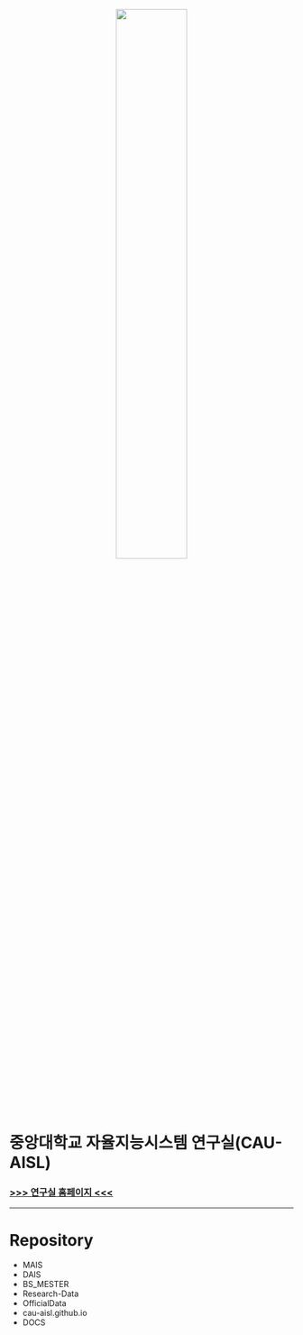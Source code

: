<p align="center">
  <img src="https://github.com/CAU-AISL/.github/assets/60354633/6ba0d7a6-1cf1-493a-8d77-976c483e1431" width="50%"/>
</p>


# 중앙대학교 자율지능시스템 연구실(CAU-AISL)

### [>>> 연구실 홈페이지 <<<](https://cau-aisl.github.io)



---

# Repository

* MAIS
* DAIS
* BS_MESTER
* Research-Data
* OfficialData
* cau-aisl.github.io
* DOCS




